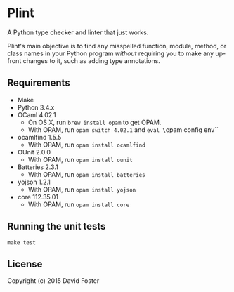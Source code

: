 # Plint

A Python type checker and linter that just works.

Plint's main objective is to find any misspelled function, module, method, or class names in your Python program *without* requiring you to make any up-front changes to it, such as adding type annotations.


## Requirements

* Make
* Python 3.4.x
* OCaml 4.02.1
    * On OS X, run `brew install opam` to get OPAM.
    * With OPAM, run `opam switch 4.02.1` and `eval \`opam config env\``
* ocamlfind 1.5.5
    * With OPAM, run `opam install ocamlfind`
* OUnit 2.0.0
    * With OPAM, run `opam install ounit`
* Batteries 2.3.1
    * With OPAM, run `opam install batteries`
* yojson 1.2.1
    * With OPAM, run `opam install yojson`
* core 112.35.01
    * With OPAM, run `opam install core`

## Running the unit tests

```
make test
```


## License

Copyright (c) 2015 David Foster
